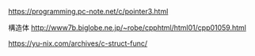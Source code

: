 https://programming.pc-note.net/c/pointer3.html


構造体
http://www7b.biglobe.ne.jp/~robe/cpphtml/html01/cpp01059.html

https://yu-nix.com/archives/c-struct-func/